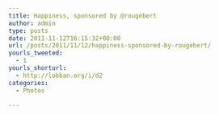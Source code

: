 ```yaml
---
title: Happiness, sponsored by @rougebert
author: admin
type: posts
date: 2011-11-12T16:15:32+00:00
url: /posts/2011/11/12/happiness-sponsored-by-rougebert/
yourls_tweeted:
  - 1
yourls_shorturl:
  - http://lobban.org/i/d2
categories:
  - Photos

---
```

<div class='posterous_autopost'>
  <a href="http://instagr.am/p/T07Jc/"></p> 
  
  <div class='p_embed p_image_embed'>
    <img alt="" src="https://lobban.org/wp-content/uploads/HLIC/378baf53d5a59feb123c2cd35668d808.jpg" />
  </div>
  
  <p>
    </a></div>